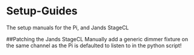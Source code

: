 # Setup-Guides
The setup manuals for the Pi, and Jands StageCL

##Patching the Jands StageCL
Manually add a generic dimmer fixture on the same channel as the Pi is defaulted to listen to in the python script!
